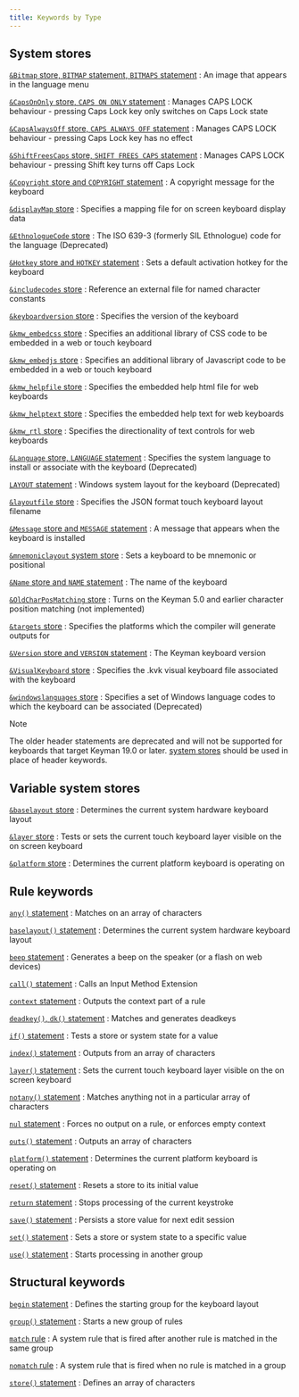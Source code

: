```yaml
---
title: Keywords by Type
---
```


## <span id="id500426"></span>System stores

[`&Bitmap` store, `BITMAP` statement, `BITMAPS` statement](bitmap)
:   An image that appears in the language menu

[`&CapsOnOnly` store, `CAPS ON ONLY` statement](caps)
:   Manages CAPS LOCK behaviour - pressing Caps Lock key only switches
    on Caps Lock state

[`&CapsAlwaysOff` store, `CAPS ALWAYS OFF` statement](caps)
:   Manages CAPS LOCK behaviour - pressing Caps Lock key has no effect

[`&ShiftFreesCaps` store, `SHIFT FREES CAPS` statement](caps)
:   Manages CAPS LOCK behaviour - pressing Shift key turns off Caps Lock

[`&Copyright` store and `COPYRIGHT` statement](copyright)
:   A copyright message for the keyboard

[`&displayMap` store](displaymap)
:   Specifies a mapping file for on screen keyboard display data

[`&EthnologueCode` store](ethnologuecode)
:   The ISO 639-3 (formerly SIL Ethnologue) code for the language
    (Deprecated)

[`&Hotkey` store and `HOTKEY` statement](hotkey)
:   Sets a default activation hotkey for the keyboard

[`&includecodes` store](includecodes)
:   Reference an external file for named character constants

[`&keyboardversion` store](keyboardversion)
:   Specifies the version of the keyboard

[`&kmw_embedcss` store](kmw_embedcss)
:   Specifies an additional library of CSS code to be embedded in a web
    or touch keyboard

[`&kmw_embedjs` store](kmw_embedjs)
:   Specifies an additional library of Javascript code to be embedded in
    a web or touch keyboard

[`&kmw_helpfile` store](kmw_helpfile)
:   Specifies the embedded help html file for web keyboards

[`&kmw_helptext` store](kmw_helptext)
:   Specifies the embedded help text for web keyboards

[`&kmw_rtl` store](kmw_rtl)
:   Specifies the directionality of text controls for web keyboards

[`&Language` store, `LANGUAGE` statement](language)
:   Specifies the system language to install or associate with the
    keyboard (Deprecated)

[`LAYOUT` statement](layout)
:   Windows system layout for the keyboard (Deprecated)

[`&layoutfile` store](layoutfile)
:   Specifies the JSON format touch keyboard layout filename

[`&Message` store and `MESSAGE` statement](message)
:   A message that appears when the keyboard is installed

[`&mnemoniclayout` system store](mnemoniclayout)
:   Sets a keyboard to be mnemonic or positional

[`&Name` store and `NAME` statement](name)
:   The name of the keyboard

[`&OldCharPosMatching` store](oldcharposmatching)
:   Turns on the Keyman 5.0 and earlier character position matching (not
    implemented)

[`&targets` store](targets)
:   Specifies the platforms which the compiler will generate outputs for

[`&Version` store and `VERSION` statement](version)
:   The Keyman keyboard version

[`&VisualKeyboard` store](visualkeyboard)
:   Specifies the .kvk visual keyboard file associated with the keyboard

[`&windowslanguages` store](windowslanguages)
:   Specifies a set of Windows language codes to which the keyboard can
    be associated (Deprecated)

> [!NOTE]
> The older header statements are deprecated and will not be supported for
> keyboards that target Keyman 19.0 or later.
> [system stores](stores#toc-system-stores) should be used in place of
> header keywords.

## Variable system stores

[`&baselayout` store](baselayout)
:   Determines the current system hardware keyboard layout

[`&layer` store](layer)
:   Tests or sets the current touch keyboard layer visible on the on
    screen keyboard

[`&platform` store](platform)
:   Determines the current platform keyboard is operating on

## <span id="id500643"></span>Rule keywords

[`any()` statement](any)
:   Matches on an array of characters

[`baselayout()` statement](baselayout)
:   Determines the current system hardware keyboard layout

[`beep` statement](beep)
:   Generates a beep on the speaker (or a flash on web devices)

[`call()` statement](call)
:   Calls an Input Method Extension

[`context` statement](context)
:   Outputs the context part of a rule

[`deadkey()`, `dk()` statement](deadkey)
:   Matches and generates deadkeys

[`if()` statement](if)
:   Tests a store or system state for a value

[`index()` statement](index)
:   Outputs from an array of characters

[`layer()` statement](layer)
:   Sets the current touch keyboard layer visible on the on screen
    keyboard

[`notany()` statement](notany)
:   Matches anything not in a particular array of characters

[`nul` statement](nul)
:   Forces no output on a rule, or enforces empty context

[`outs()` statement](outs)
:   Outputs an array of characters

[`platform()` statement](platform)
:   Determines the current platform keyboard is operating on

[`reset()` statement](reset)
:   Resets a store to its initial value

[`return` statement](return)
:   Stops processing of the current keystroke

[`save()` statement](save)
:   Persists a store value for next edit session

[`set()` statement](set)
:   Sets a store or system state to a specific value

[`use()` statement](use)
:   Starts processing in another group

## <span id="id500821"></span>Structural keywords

[`begin` statement](begin)
:   Defines the starting group for the keyboard layout

[`group()` statement](group)
:   Starts a new group of rules

[`match` rule](match)
:   A system rule that is fired after another rule is matched in the
    same group

[`nomatch` rule](nomatch)
:   A system rule that is fired when no rule is matched in a group

[`store()` statement](store)
:   Defines an array of characters
